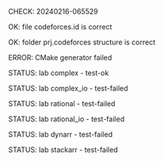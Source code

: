 CHECK: 20240216-065529
OK: file codeforces.id is correct
OK: folder prj.codeforces structure is correct
ERROR: CMake generator failed
STATUS: lab complex - test-ok
STATUS: lab complex_io - test-failed
STATUS: lab rational - test-failed
STATUS: lab rational_io - test-failed
STATUS: lab dynarr - test-failed
STATUS: lab stackarr - test-failed
